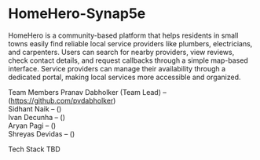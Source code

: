# HomeHero-Synap5e

HomeHero is a community-based platform that helps residents in small towns easily find reliable local service providers like plumbers, electricians, and carpenters. Users can search for nearby providers, view reviews, check contact details, and request callbacks through a simple map-based interface. Service providers can manage their availability through a dedicated portal, making local services more accessible and organized.

Team Members
Pranav Dabholker (Team Lead) – (https://github.com/pvdabholker)  
Sidhant Naik – ()  
Ivan Decunha – ()  
Aryan Pagi – ()  
Shreyas Devidas – ()  

Tech Stack
TBD
